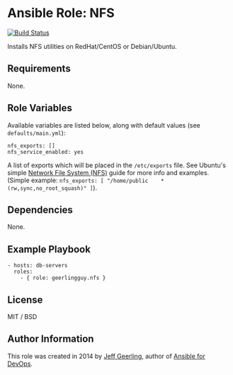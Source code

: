 # Ansible Role: NFS

[![Build Status](https://travis-ci.org/geerlingguy/ansible-role-nfs.svg?branch=master)](https://travis-ci.org/geerlingguy/ansible-role-nfs)

Installs NFS utilities on RedHat/CentOS or Debian/Ubuntu.

## Requirements

None.

## Role Variables

Available variables are listed below, along with default values (see `defaults/main.yml`):

    nfs_exports: []
    nfs_service_enabled: yes

A list of exports which will be placed in the `/etc/exports` file. See Ubuntu's simple [Network File System (NFS)](https://help.ubuntu.com/14.04/serverguide/network-file-system.html) guide for more info and examples. (Simple example: `nfs_exports: [ "/home/public    *(rw,sync,no_root_squash)" ]`).

## Dependencies

None.

## Example Playbook

    - hosts: db-servers
      roles:
        - { role: geerlingguy.nfs }

## License

MIT / BSD

## Author Information

This role was created in 2014 by [Jeff Geerling](https://www.jeffgeerling.com/), author of [Ansible for DevOps](https://www.ansiblefordevops.com/).

